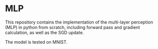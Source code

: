 # MLP

This repository contains the implementation of the multi-layer perception (MLP) in python from scratch, including forward pass and gradient calculation, as well as the SGD update.

The model is tested on MNIST. 
